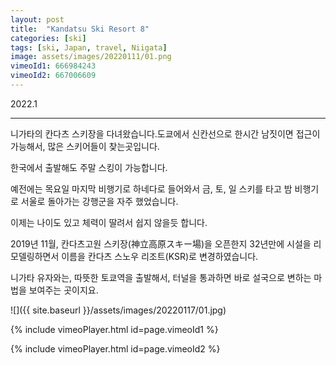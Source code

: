 ```yaml
---
layout: post
title:  "Kandatsu Ski Resort 8"
categories: [ski]
tags: [ski, Japan, travel, Niigata]
image: assets/images/20220111/01.png
vimeoId1: 666984243
vimeoId2: 667006609
---
```


2022.1


---------------------------------------------------------------------

니가타의 칸다츠 스키장을 다녀왔습니다.도쿄에서 신칸선으로 한시간 남짓이면 접근이 가능해서, 많은 스키어들이 찾는곳입니다. 

한국에서 출발해도 주말 스킹이 가능합니다.

예전에는 목요일 마지막 비행기로 하네다로 들어와서 금, 토, 일 스키를 타고 밤 비행기로 서울로 돌아가는 강행군을 자주 했었습니다.

이제는 나이도 있고 체력이 딸려서 쉽지 않을듯 합니다.

2019년 11월, 칸다츠고원 스키장(神立高原スキー場)을 오픈한지 32년만에 시설을 리모델링하면서 이름을 칸다츠 스노우 리조트(KSR)로 변경하였습니다.

니가타 유자와는, 따뜻한 토쿄역을 출발해서, 터널을 통과하면 바로 설국으로 변하는 마법을 보여주는 곳이지요.

![]({{ site.baseurl }}/assets/images/20220117/01.jpg)

{% include vimeoPlayer.html id=page.vimeoId1 %}


{% include vimeoPlayer.html id=page.vimeoId2 %}


